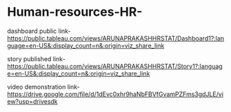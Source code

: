 # Human-resources-HR-


dashboard public link-https://public.tableau.com/views/ARUNAPRAKASHHRSTAT/Dashboard1?:language=en-US&:display_count=n&:origin=viz_share_link

story published link-https://public.tableau.com/views/ARUNAPRAKASHHRSTAT/Story1?:language=en-US&:display_count=n&:origin=viz_share_link

video demonstration link-https://drive.google.com/file/d/1dEvc0xhr9haNbFBVfGvamPZFms3gdJLE/view?usp=drivesdk
